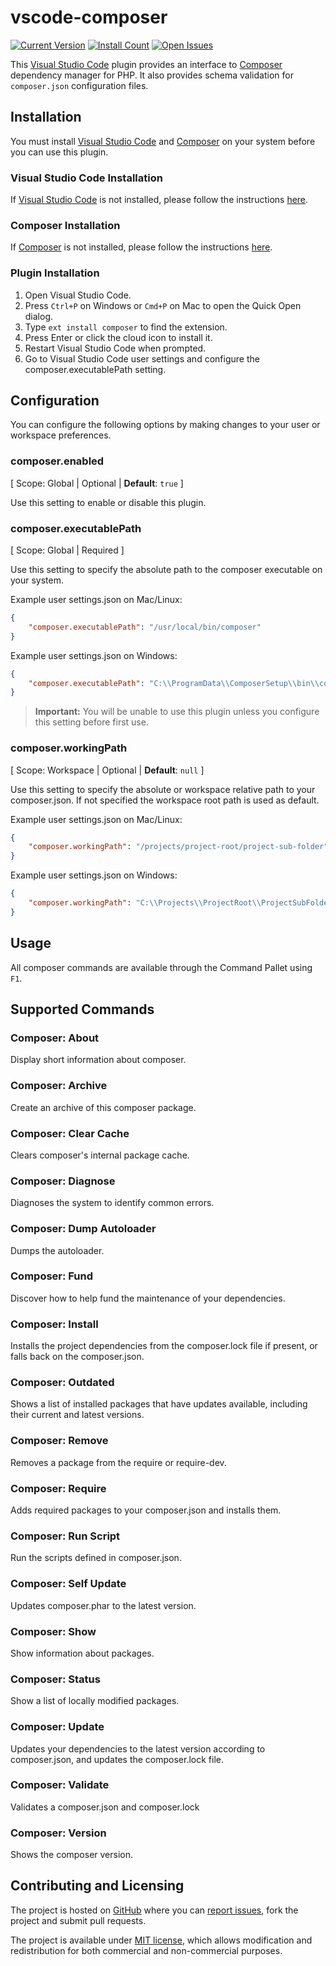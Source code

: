# vscode-composer

[![Current Version](https://vsmarketplacebadge.apphb.com/version/ikappas.composer.svg)](https://marketplace.visualstudio.com/items?itemName=ikappas.composer)
[![Install Count](https://vsmarketplacebadge.apphb.com/installs/ikappas.composer.svg)](https://marketplace.visualstudio.com/items?itemName=ikappas.composer)
[![Open Issues](https://vsmarketplacebadge.apphb.com/rating/ikappas.composer.svg)](https://marketplace.visualstudio.com/items?itemName=ikappas.composer)

This [Visual Studio Code](https://code.visualstudio.com/) plugin provides an interface to [Composer](https://getcomposer.org/) dependency manager for PHP.
It also provides schema validation for `composer.json` configuration files.

## Installation

You must install [Visual Studio Code](https://code.visualstudio.com/) and [Composer](https://getcomposer.org/) on your system before you can use this plugin.

### Visual Studio Code Installation

If [Visual Studio Code](https://code.visualstudio.com/) is not installed, please follow the instructions [here](https://code.visualstudio.com/Docs/editor/setup).

### Composer Installation

If [Composer](https://getcomposer.org/) is not installed, please follow the instructions [here](https://getcomposer.org/doc/00-intro.md).

### Plugin Installation

1. Open Visual Studio Code.
1. Press `Ctrl+P` on Windows or `Cmd+P` on Mac to open the Quick Open dialog.
1. Type `ext install composer` to find the extension.
1. Press Enter or click the cloud icon to install it.
1. Restart Visual Studio Code when prompted.
1. Go to Visual Studio Code user settings and configure the composer.executablePath setting.

## Configuration

You can configure the following options by making changes to your user or workspace preferences.

### **composer.enabled**

[ Scope: Global | Optional | **Default**: `true` ]

Use this setting to enable or disable this plugin.

### **composer.executablePath**

[ Scope: Global | Required ]

Use this setting to specify the absolute path to the composer executable on your system.

Example user settings.json on Mac/Linux:

```json
{
    "composer.executablePath": "/usr/local/bin/composer"
}
```

Example user settings.json on Windows:

```json
{
    "composer.executablePath": "C:\\ProgramData\\ComposerSetup\\bin\\composer.bat"
}
```

> **Important:** You will be unable to use this plugin unless you configure this setting before first use.

### **composer.workingPath**

[ Scope: Workspace | Optional | **Default**: `null` ]

Use this setting to specify the absolute or workspace relative path to your composer.json. If not specified the workspace root path is used as default.

Example user settings.json on Mac/Linux:

```json
{
    "composer.workingPath": "/projects/project-root/project-sub-folder"
}
```

Example user settings.json on Windows:

```json
{
    "composer.workingPath": "C:\\Projects\\ProjectRoot\\ProjectSubFolder"
}
```

## Usage

All composer commands are available through the Command Pallet using `F1`.

## Supported Commands

### Composer: About

Display short information about composer.

### Composer: Archive

Create an archive of this composer package.

### Composer: Clear Cache

Clears composer's internal package cache.

### Composer: Diagnose

Diagnoses the system to identify common errors.

### Composer: Dump Autoloader

Dumps the autoloader.

### Composer: Fund
Discover how to help fund the maintenance of your dependencies.

### Composer: Install

Installs the project dependencies from the composer.lock file if present, or falls back on the composer.json.

### Composer: Outdated

Shows a list of installed packages that have updates available, including their current and latest versions. 

### Composer: Remove

Removes a package from the require or require-dev.

### Composer: Require

Adds required packages to your composer.json and installs them.

### Composer: Run Script

Run the scripts defined in composer.json.

### Composer: Self Update

Updates composer.phar to the latest version.

### Composer: Show

Show information about packages.

### Composer: Status

Show a list of locally modified packages.

### Composer: Update

Updates your dependencies to the latest version according to composer.json, and updates the composer.lock file.

### Composer: Validate

Validates a composer.json and composer.lock

### Composer: Version

Shows the composer version.

## Contributing and Licensing

The project is hosted on [GitHub](https://github.com/ikappas/vscode-composer) where you can [report issues](https://github.com/ikappas/vscode-composer/issues), fork
the project and submit pull requests.

The project is available under [MIT license](https://github.com/ikappas/vscode-composer/blob/master/LICENSE.txt), which allows modification and
redistribution for both commercial and non-commercial purposes.
